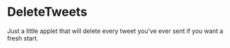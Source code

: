 # DeleteTweets
Just a little applet that will delete every tweet you've ever sent if you want a fresh start.
